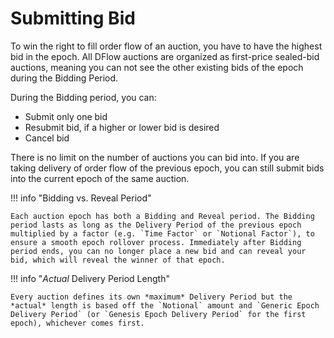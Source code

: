 # Submitting Bid

To win the right to fill order flow of an auction, you have to have the highest bid in the epoch. All DFlow auctions are organized as first-price sealed-bid auctions, meaning you can not see the other existing bids of the epoch during the Bidding Period.

During the Bidding period, you can:

- Submit only one bid
- Resubmit bid, if a higher or lower bid is desired
- Cancel bid

There is no limit on the number of auctions you can bid into. If you are taking delivery of order flow of the previous epoch, you can still submit bids into the current epoch of the same auction.

!!! info "Bidding vs. Reveal Period"

    Each auction epoch has both a Bidding and Reveal period. The Bidding period lasts as long as the Delivery Period of the previous epoch multiplied by a factor (e.g. `Time Factor` or `Notional Factor`), to ensure a smooth epoch rollover process. Immediately after Bidding period ends, you can no longer place a new bid and can reveal your bid, which will reveal the winner of that epoch.

!!! info "_Actual_ Delivery Period Length"

    Every auction defines its own *maximum* Delivery Period but the *actual* length is based off the `Notional` amount and `Generic Epoch Delivery Period` (or `Genesis Epoch Delivery Period` for the first epoch), whichever comes first.

<!-- ## A Bidding Example

=== "TypeScript"

    ``` ts
    TODO
    ```

=== "Python"

    ``` python
    TODO
    ```

=== "Rust"

    ``` rust
    TODO
    ``` -->
